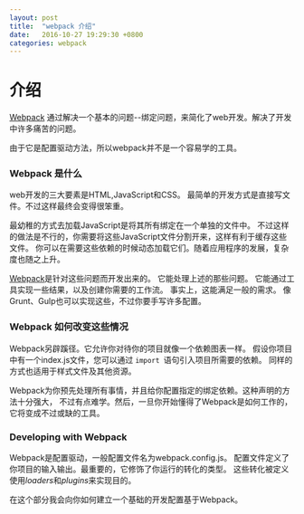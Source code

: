 ```yaml
---
layout: post
title:  "webpack 介绍"
date:   2016-10-27 19:29:30 +0800
categories: webpack
---
```


介绍
========

[Webpack](https://webpack.github.io/) 通过解决一个基本的问题--绑定问题，来简化了web开发。解决了开发中许多痛苦的问题。

由于它是配置驱动方法，所以webpack并不是一个容易学的工具。

### Webpack 是什么
web开发的三大要素是HTML,JavaScript和CSS。
最简单的开发方式是直接写文件。不过这样最终会变得很笨重。

最幼稚的方式去加载JavaScript是将其所有绑定在一个单独的文件中。
不过这样的做法是不行的，你需要将这些JavaScript文件分割开来，这样有利于缓存这些文件。
你可以在需要这些依赖的时候动态加载它们。随着应用程序的发展，复杂度也随之上升。

[Webpack](https://webpack.github.io/)是针对这些问题而开发出来的。
它能处理上述的那些问题。
它能通过工具实现一些结果，以及创建你需要的工作流。
事实上，这能满足一般的需求。
像Grunt、Gulp也可以实现这些，不过你要手写许多配置。

### Webpack 如何改变这些情况
Webpack另辟蹊径。它允许你对待你的项目就像一个依赖图表一样。
假设你项目中有一个index.js文件，您可以通过 `import `语句引入项目所需要的依赖。
同样的方式也适用于样式文件及其他资源。

Webpack为你预先处理所有事情，并且给你配置指定的绑定依赖。这种声明的方法十分强大，
不过有点难学。然后，一旦你开始懂得了Webpack是如何工作的，它将变成不过或缺的工具。


### Developing with Webpack
Webpack是配置驱动，一般配置文件名为webpack.config.js。
配置文件定义了你项目的输入输出。最重要的，它修饰了你运行的转化的类型。
这些转化被定义使用*loaders*和*plugins*来实现目的。

在这个部分我会向你如何建立一个基础的开发配置基于Webpack。